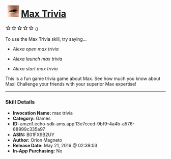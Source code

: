# &nbsp;<img src="skill_icon" alt="Max Trivia icon" width="36"> [Max Trivia](http://alexa.amazon.com/#skills/amzn1.echo-sdk-ams.app.13e7cced-9bf9-4a4b-a576-68999c335a97)
![0 stars](../../images/ic_star_border_black_18dp_1x.png)![0 stars](../../images/ic_star_border_black_18dp_1x.png)![0 stars](../../images/ic_star_border_black_18dp_1x.png)![0 stars](../../images/ic_star_border_black_18dp_1x.png)![0 stars](../../images/ic_star_border_black_18dp_1x.png) 0

To use the Max Trivia skill, try saying...

* *Alexa open max trivia*

* *Alexa launch max trivia*

* *Alexa start max trivia*

This is a fun game trivia game about Max.  See how much you know about Max!  Challenge your friends with your superior Max expertise!

***

### Skill Details

* **Invocation Name:** max trivia
* **Category:** Games
* **ID:** amzn1.echo-sdk-ams.app.13e7cced-9bf9-4a4b-a576-68999c335a97
* **ASIN:** B01FX9B2UY
* **Author:** Orion Magneto
* **Release Date:** May 21, 2016 @ 02:39:03
* **In-App Purchasing:** No
